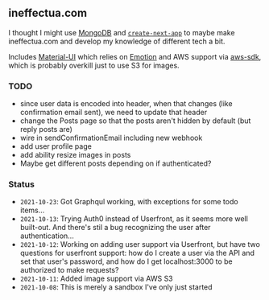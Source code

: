 ## ineffectua.com

I thought I might use [MongoDB](https://www.mongodb.com/) and [`create-next-app`](https://github.com/vercel/next.js/tree/canary/packages/create-next-app) to maybe make ineffectua.com and develop my knowledge of different tech a bit.

Includes [Material-UI](https://mui.com/) which relies on [Emotion](https://emotion.sh/docs/introduction) and AWS support via [aws-sdk](https://github.com/aws/aws-sdk-js), which is probably overkill just to use S3 for images.

### TODO

- since user data is encoded into header, when that changes (like confirmation email sent), we need to update that header
- change the Posts page so that the posts aren't hidden by default (but reply posts are)
- wire in sendConfirmationEmail including new webhook
- add user profile page
- add ability resize images in posts
- Maybe get different posts depending on if authenticated?

### Status

- `2021-10-23`: Got Graphqul working, with exceptions for some todo items...
- `2021-10-13`: Trying Auth0 instead of Userfront, as it seems more well built-out. And there's stil a bug recognizing the user after authentication...
- `2021-10-12`: Working on adding user support via Userfront, but have two questions for userfront support: how do I create a user via the API and set that user's password, and how do I get localhost:3000 to be authorized to make requests?
- `2021-10-11`: Added image support via AWS S3
- `2021-10-08`: This is merely a sandbox I've only just started
